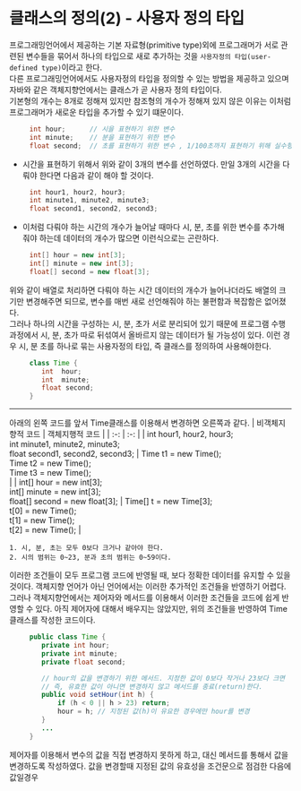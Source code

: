 # 클래스의 정의(2) - 사용자 정의 타입
프로그래밍언어에서 제공하는 기본 자료형(primitive type)외에 프로그래머가 서로 관련된 변수들을 묶어서 하나의 타입으로 새로 추가하는 것을 `사용자정의 타입(user-defined type)`이라고 한다. <br>
다른 프로그래밍언어에서도 사용자정의 타입을 정의할 수 있는 방법을 제공하고 있으며 자바와 같은 객체지향언에서는 클래스가 곧 사용자 정의 타입이다. <br>
기본형의 개수는 8개로 정해져 있지만 참조형의 개수가
정해져 있지 않은 이유는 이처럼 프로그래머가 새로운 타입을 추가할 수 있기 떄문이다.

```java
     int hour;      // 시을 표현하기 위한 변수
     int minute;    // 분을 표현하기 위한 변수
     float second;  // 초를 표현하기 위한 변수 , 1/100초까지 표현하기 위해 실수형인 float으로 표현
```

* 시간을 표현하기 위해서 위와 같이 3개의 변수를 선언하였다. 만일 3개의 시간을 다뤄야 한다면 다음과 같이 해야 할 것이다.

```java
     int hour1, hour2, hour3;
     int minute1, minute2, minute3;
     float second1, second2, second3;
```
* 이처럼 다뤄야 하는 시간의 개수가 늘어날 때마다 시, 분, 초를 위한 변수를 추가해줘야 하는데 데이터의 개수가 많으면 이런식으로는 곤란하다.

```java
     int[] hour = new int[3];
     int[] minute = new int[3];
     float[] second = new float[3];
```

위와 같이 배열로 처리하면 다뤄야 하는 시간 데이터의 개수가 늘어나더라도 배열의 크기만 변경해주면 되므로, 변수를 매번 새로 선언해줘야 하는 불편함과 복잡함은 없어졌다.<br> 그러나 하나의 시간을 구성하는 시, 분, 초가 서로 분리되어 있기 때문에 프로그램 수행과정에서 시, 분, 초가 따로 뒤섞여서 올바르지 않는 데이터가 될 가능성이 있다. 이런 경우 시, 분 초를 하나로 묶는 사용자정의 타입, 즉 클래스를 정의하여 사용해야한다.   

```java
     class Time {
        int  hour;
        int  minute;
        float second;
     }
```

---

아래의 왼쪽 코드를 앞서 Time클래스를 이용해서 변경하면 오른쪽과 같다.
|  비객체지향적 코드     |  객체지행적 코드    |
| :-: | :-: |
| int hour1, hour2, hour3;<br>int minute1, minute2, minute3;<br>float second1, second2, second3; | Time t1 = new Time();<br> Time t2 = new Time();<br>Time t3 = new Time();<br> | 
|  int[] hour = new int[3];<br>int[] minute = new int[3];<br>float[] second = new float[3]; | Time[] t = new Time[3];<br>t[0] = new Time();<br>t[1] = new Time();<br>t[2] = new Time(); |   

```
1. 시, 분, 초는 모두 0보다 크거나 같아야 한다.
2. 시의 범위는 0~23, 분과 초의 범위는 0~59이다.
```

이러한 조건들이 모두 프로그램 코드에 반영될 때, 보다 정확한 데이터를 유지할 수 있을 것이다. 객체지향 언어가 아닌 언어에서는 이러한 추가적인 조건들을 반영하기 어렵다.
그러나 객체지향언에서는 제어자와 메서드를 이용해서 이러한 조건들을 코드에 쉽게 반영할 수 있다. 아직 제어자에 대해서 배우지는 않았지만, 위의 조건들을 반영하여 Time클래스를 작성한 코드이다.

```java
     public class Time {
        private int hour;
        private int minute;
        private float second;

        // hour의 값을 변경하기 위한 메서드. 지정한 값이 0보다 작거나 23보다 크면
        // 즉, 유효한 값이 아니면 변경하지 않고 메서드를 종료(return)한다.
        public void setHour(int h) {
            if (h < 0 || h > 23) return;
            hour = h; // 지정된 값(h)이 유요한 경우에만 hour를 변경
        }
        ...
     }
```

제어자를 이용해서 변수의 값을 직접 변경하지 못하게 하고, 대신 메서드를 통해서 값을 변경하도록 작성하였다. 값을 변경할때 지정된 값의 유효성을 조건문으로 점검한 다음에 값일경우
